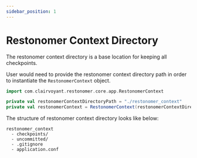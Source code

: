 ```yaml
---
sidebar_position: 1
---
```


# Restonomer Context Directory

The restonomer context directory is a base location for keeping all checkpoints.

User would need to provide the restonomer context directory path in order to instantiate the `RestonomerContext` object.

```scala
import com.clairvoyant.restonomer.core.app.RestonomerContext

private val restonomerContextDirectoryPath = "./restonomer_context"
private val restonomerContext = RestonomerContext(restonomerContextDirectoryPath)
```

The structure of restonomer context directory looks like below:

```text
restonomer_context
  - checkpoints/
  - uncommitted/
  - .gitignore
  - application.conf
```
